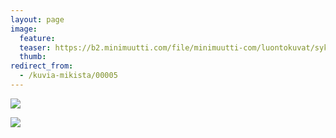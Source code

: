 ```yaml
---
layout: page
image:
  feature:
  teaser: https://b2.minimuutti.com/file/minimuutti-com/luontokuvat/syksy/IMG_0600-245px.jpg
  thumb:
redirect_from:
  - /kuvia-mikista/00005
---
```


![](https://b2.minimuutti.com/file/minimuutti-com/luontokuvat/syksy/IMG_0595-800px.jpg)

![](https://b2.minimuutti.com/file/minimuutti-com/luontokuvat/syksy/IMG_0600-800px.jpg)
